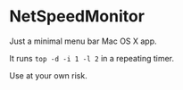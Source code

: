 # NetSpeedMonitor

Just a minimal menu bar Mac OS X app.

It runs `top -d -i 1 -l 2` in a repeating timer.

Use at your own risk.
